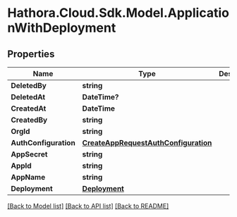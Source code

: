# Hathora.Cloud.Sdk.Model.ApplicationWithDeployment

## Properties

Name | Type | Description | Notes
------------ | ------------- | ------------- | -------------
**DeletedBy** | **string** |  | 
**DeletedAt** | **DateTime?** |  | 
**CreatedAt** | **DateTime** |  | 
**CreatedBy** | **string** |  | 
**OrgId** | **string** |  | 
**AuthConfiguration** | [**CreateAppRequestAuthConfiguration**](CreateAppRequestAuthConfiguration.md) |  | 
**AppSecret** | **string** |  | 
**AppId** | **string** |  | 
**AppName** | **string** |  | 
**Deployment** | [**Deployment**](Deployment.md) |  | 

[[Back to Model list]](../README.md#documentation-for-models) [[Back to API list]](../README.md#documentation-for-api-endpoints) [[Back to README]](../README.md)

